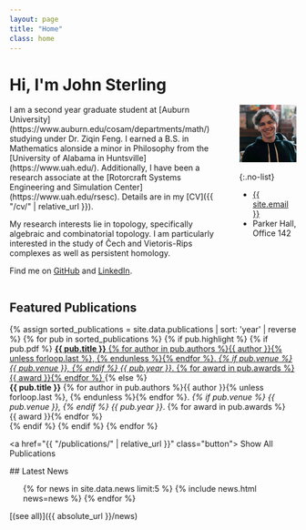 ```yaml
---
layout: page
title: "Home"
class: home
---
```

<!-- Global site tag (gtag.js) - Google Analytics -->
<script async src="https://www.googletagmanager.com/gtag/js?id=UA-145239790-1"></script>
<script>
  window.dataLayer = window.dataLayer || [];
  function gtag(){dataLayer.push(arguments);}
  gtag('js', new Date());

  gtag('config', 'UA-145239790-1');
</script>

# Hi, I'm John Sterling

<div class="columns" markdown="1">

<div class="intro" markdown="1">
I am a second year graduate student at [Auburn University](https://www.auburn.edu/cosam/departments/math/) studying under Dr. Ziqin Feng. I earned a B.S. in Mathematics alonside a minor in Philosophy from the [University of Alabama in Huntsville](https://www.uah.edu/). Additionally, I have been a research associate at the [Rotorcraft Systems Engineering and Simulation Center](https://www.uah.edu/rsesc). Details are in my [CV]({{ "/cv/" | relative_url }}).

My research interests lie in topology, specifically algebraic and combinatorial topology. I am particularly interested in the study of Čech and Vietoris-Rips complexes as well as persistent homology. 

Find me on [GitHub](https://github.com/johnsamuelsterling) and [LinkedIn](https://www.linkedin.com/in/john-sterling-87712817a/).
</div>

<div class="me" markdown="1">
<picture>
  <source srcset='/images/JohnCoffeeAU.webp' type='image/webp' />
  <img
    src='/images/JohnCoffeeAU.png'
    alt='John Sterling'>
</picture>

{:.no-list}
* <a href="mailto:{{ site.email }}">{{ site.email }}</a>
* Parker Hall, Office 142
</div>
</div>

## Featured Publications

<div class="featured-publications">
  {% assign sorted_publications = site.data.publications | sort: 'year' | reverse %}
  {% for pub in sorted_publications %}
    {% if pub.highlight %}
      {% if pub.pdf %}
        <a href="{{ pub.pdf }}" class="publication">
          <strong>{{ pub.title }}</strong>
          <span class="authors">{% for author in pub.authors %}{{ author }}{% unless forloop.last %}, {% endunless %}{% endfor %}</span>.
          <i>{% if pub.venue %} {{  pub.venue }}, {% endif %} {{ pub.year }}</i>.
          {% for award in pub.awards %}<br/><span class="award"><i class="fas fa-{% if award == "Best Paper Award" %}trophy{% else %}award{% endif %}" aria-hidden="true"></i> {{ award }}</span>{% endfor %}
        </a>
      {% else %}
        <div class="publication">
          <strong>{{ pub.title }}</strong>
          <span class="authors">{% for author in pub.authors %}{{ author }}{% unless forloop.last %}, {% endunless %}{% endfor %}</span>.
          <i>{% if pub.venue %} {{  pub.venue }}, {% endif %} {{ pub.year }}</i>.
          {% for award in pub.awards %}<br/><span class="award"><i class="fas fa-{% if award == "Best Paper Award" %}trophy{% else %}award{% endif %}" aria-hidden="true"></i> {{ award }}</span>{% endfor %}
        </div>
      {% endif %}
    {% endif %}
  {% endfor %}
</div>

<a href="{{ "/publications/" | relative_url }}" class="button">
  <i class="fas fa-chevron-circle-right" aria-hidden="true"></i>
  Show All Publications
</a>

<div class="news" markdown="1">
## Latest News

<ul>
{% for news in site.data.news limit:5 %}
  {% include news.html news=news %}
{% endfor %}
</ul>
[(see all)]({{ absolute_url }}/news) 

</div>

<div class="travel" markdown="1">
